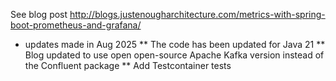See blog post http://blogs.justenougharchitecture.com/metrics-with-spring-boot-prometheus-and-grafana/

* updates made in Aug 2025 
** The code has been updated for Java 21
** Blog updated to use  open open-source Apache Kafka version instead of the Confluent package
** Add Testcontainer tests
